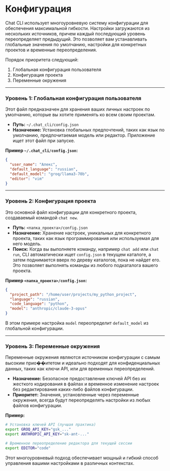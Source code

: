 # Конфигурация

Chat CLI использует многоуровневую систему конфигурации для обеспечения максимальной гибкости. Настройки загружаются из нескольких источников, причем каждый последующий уровень переопределяет предыдущий. Это позволяет вам устанавливать глобальные значения по умолчанию, настройки для конкретных проектов и временные переопределения.

Порядок приоритета следующий:
1.  Глобальная конфигурация пользователя
2.  Конфигурация проекта
3.  Переменные окружения

---

### Уровень 1: Глобальная конфигурация пользователя

Этот файл предназначен для хранения ваших личных настроек по умолчанию, которые вы хотите применять ко всем своим проектам.

*   **Путь:** `~/.chat_cli/config.json`
*   **Назначение:** Установка глобальных предпочтений, таких как язык по умолчанию, предпочитаемая модель или редактор. Приложение ищет этот файл при запуске.

**Пример `~/.chat_cli/config.json`:**
```json
{
  "user_name": "Алекс",
  "default_language": "russian",
  "default_model": "groq/llama3-70b",
  "editor": "vim"
}
```

---

### Уровень 2: Конфигурация проекта

Это основной файл конфигурации для конкретного проекта, создаваемый командой `chat new`.

*   **Путь:** `<папка_проекта>/config.json`
*   **Назначение:** Хранение настроек, уникальных для конкретного проекта, таких как язык программирования или используемая для него модель.
*   **Поиск:** Когда вы выполняете команду, например `chat add` или `chat run`, CLI автоматически ищет `config.json` в текущем каталоге, а затем поднимается вверх по дереву каталогов, пока не найдет его. Это позволяет выполнять команды из любого подкаталога вашего проекта.

**Пример `<папка_проекта>/config.json`:**
```json
{
  "project_path": "/home/user/projects/my_python_project",
  "language": "russian",
  "code_language": "python",
  "model": "anthropic/claude-3-opus"
}
```
В этом примере настройка `model` переопределит `default_model` из глобальной конфигурации.

---

### Уровень 3: Переменные окружения

Переменные окружения являются источником конфигурации с самым высоким прио��итетом и идеально подходят для конфиденциальных данных, таких как ключи API, или для временных переопределений.

*   **Назначение:** Безопасное предоставление ключей API без их жесткого кодирования в файлах и временное изменение настроек без редактирования каких-либо файлов конфигурации.
*   **Приоритет:** Значения, установленные через переменные окружения, всегда будут переопределять настройки из любых файлов конфигурации.

**Пример:**
```bash
# Установка ключей API (лучшая практика)
export GROQ_API_KEY="gsk_..."
export ANTHROPIC_API_KEY="sk-ant-..."

# Временное переопределение редактора для текущей сессии
export EDITOR="code"
```

Этот многоуровневый подход обеспечивает мощный и гибкий способ управления вашими настройками в различных контекстах.
